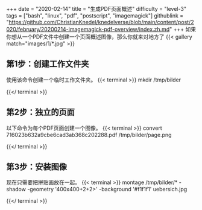 +++
date = "2020-02-14"
title = "生成PDF页面概述"
difficulty = "level-3"
tags = ["bash", "linux", "pdf", "postscript", "imagemagick"]
githublink = "https://github.com/ChristianKnedel/knedelverse/blob/main/content/post/2020/february/20200214-imagemagick-pdf-overview/index.zh.md"
+++
如果你想从一个PDF文件中创建一个页面概述图像，那么你就来对地方了
{{< gallery match="images/1/*.jpg" >}}

## 第1步：创建工作文件夹
使用该命令创建一个临时工作文件夹。
{{< terminal >}}
mkdir /tmp/bilder

{{</ terminal >}}

## 第2步：独立的页面
以下命令为每个PDF页面创建一个图像。
{{< terminal >}}
convert 716023b632a9cbe6cad3ab368c202288.pdf /tmp/bilder/page.png

{{</ terminal >}}

## 第3步：安装图像
现在只需要把拼贴画放在一起。
{{< terminal >}}
montage /tmp/bilder/* -shadow -geometry '400x400+2+2>' -background '#f1f1f1' uebersich.jpg

{{</ terminal >}}
